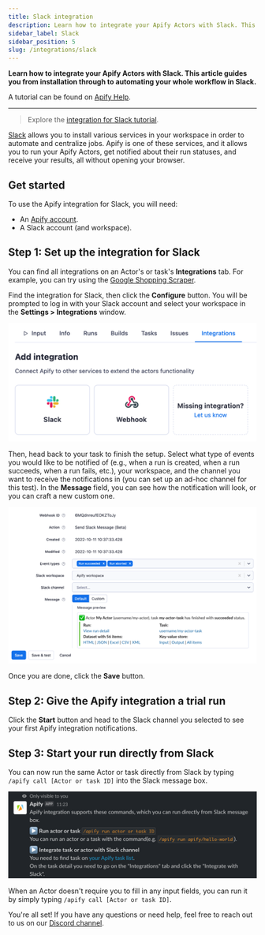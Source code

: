 ```yaml
---
title: Slack integration
description: Learn how to integrate your Apify Actors with Slack. This article guides you from installation through to automating your whole workflow in Slack.
sidebar_label: Slack
sidebar_position: 5
slug: /integrations/slack
---
```


**Learn how to integrate your Apify Actors with Slack. This article guides you from installation through to automating your whole workflow in Slack.**

A tutorial can be found on [Apify Help](https://help.apify.com/en/articles/6454058-apify-integration-for-slack).

---

> Explore the [integration for Slack tutorial](https://help.apify.com/en/articles/6454058-apify-integration-for-slack).


[Slack](https://slack.com/) allows you to install various services in your workspace in order to automate and centralize jobs. Apify is one of these services, and it allows you to run your Apify Actors, get notified about their run statuses, and receive your results, all without opening your browser.

## Get started

To use the Apify integration for Slack, you will need:

- An [Apify account](https://console.apify.com/).
- A Slack account (and workspace).

## Step 1: Set up the integration for Slack

You can find all integrations on an Actor's or task's **Integrations** tab. For example, you can try using the [Google Shopping Scraper](https://console.apify.com/actors/aLTexEuCetoJNL9bL).

Find the integration for Slack, then click the **Configure** button. You will be prompted to log in with your Slack account and select your workspace in the **Settings > Integrations** window.

![Integrations tab](../images/integrations-tab.png)

Then, head back to your task to finish the setup. Select what type of events you would like to be notified of (e.g., when a run is created, when a run succeeds, when a run fails, etc.), your workspace, and the channel you want to receive the notifications in (you can set up an ad-hoc channel for this test). In the **Message** field, you can see how the notification will look, or you can craft a new custom one.

![Integration setup](../images/slack-integration-setup.png)

Once you are done, click the **Save** button.

## Step 2: Give the Apify integration a trial run

Click the **Start** button and head to the Slack channel you selected to see your first Apify integration notifications.

## Step 3: Start your run directly from Slack

You can now run the same Actor or task directly from Slack by typing `/apify call [Actor or task ID]` into the Slack message box.

![Use Apify from Slack](../images/slack-apify-message.png)

When an Actor doesn't require you to fill in any input fields, you can run it by simply typing `/apify call [Actor or task ID]`.

You're all set! If you have any questions or need help, feel free to reach out to us on our [Discord channel](https://discord.com/invite/jyEM2PRvMU).
